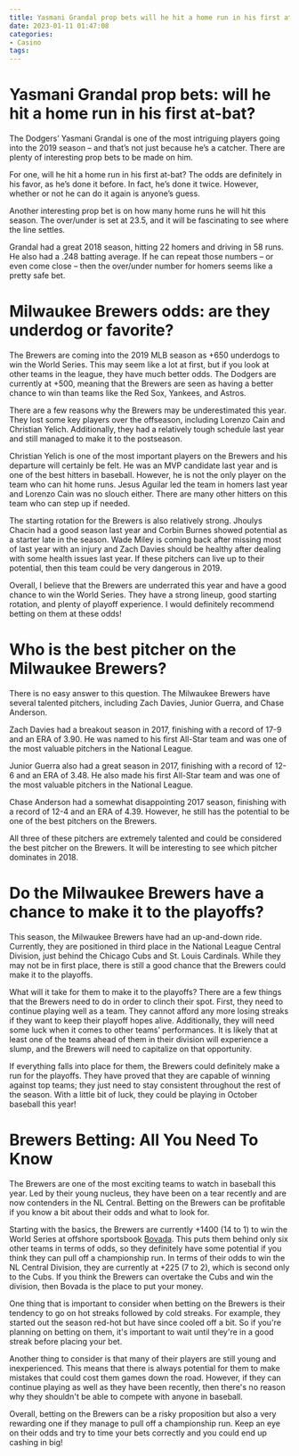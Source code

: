 ```yaml
---
title: Yasmani Grandal prop bets will he hit a home run in his first at bat
date: 2023-01-11 01:47:08
categories:
- Casino
tags:
---
```



#  Yasmani Grandal prop bets: will he hit a home run in his first at-bat?

The Dodgers’ Yasmani Grandal is one of the most intriguing players going into the 2019 season – and that’s not just because he’s a catcher. There are plenty of interesting prop bets to be made on him.

For one, will he hit a home run in his first at-bat? The odds are definitely in his favor, as he’s done it before. In fact, he’s done it twice. However, whether or not he can do it again is anyone’s guess.

Another interesting prop bet is on how many home runs he will hit this season. The over/under is set at 23.5, and it will be fascinating to see where the line settles.

Grandal had a great 2018 season, hitting 22 homers and driving in 58 runs. He also had a .248 batting average. If he can repeat those numbers – or even come close – then the over/under number for homers seems like a pretty safe bet.

#  Milwaukee Brewers odds: are they underdog or favorite?

The Brewers are coming into the 2019 MLB season as +650 underdogs to win the World Series. This may seem like a lot at first, but if you look at other teams in the league, they have much better odds. The Dodgers are currently at +500, meaning that the Brewers are seen as having a better chance to win than teams like the Red Sox, Yankees, and Astros.

There are a few reasons why the Brewers may be underestimated this year. They lost some key players over the offseason, including Lorenzo Cain and Christian Yelich. Additionally, they had a relatively tough schedule last year and still managed to make it to the postseason.

Christian Yelich is one of the most important players on the Brewers and his departure will certainly be felt. He was an MVP candidate last year and is one of the best hitters in baseball. However, he is not the only player on the team who can hit home runs. Jesus Aguilar led the team in homers last year and Lorenzo Cain was no slouch either. There are many other hitters on this team who can step up if needed.

The starting rotation for the Brewers is also relatively strong. Jhoulys Chacin had a good season last year and Corbin Burnes showed potential as a starter late in the season. Wade Miley is coming back after missing most of last year with an injury and Zach Davies should be healthy after dealing with some health issues last year. If these pitchers can live up to their potential, then this team could be very dangerous in 2019.

Overall, I believe that the Brewers are underrated this year and have a good chance to win the World Series. They have a strong lineup, good starting rotation, and plenty of playoff experience. I would definitely recommend betting on them at these odds!

#  Who is the best pitcher on the Milwaukee Brewers?

There is no easy answer to this question. The Milwaukee Brewers have several talented pitchers, including Zach Davies, Junior Guerra, and Chase Anderson.

Zach Davies had a breakout season in 2017, finishing with a record of 17-9 and an ERA of 3.90. He was named to his first All-Star team and was one of the most valuable pitchers in the National League.

Junior Guerra also had a great season in 2017, finishing with a record of 12-6 and an ERA of 3.48. He also made his first All-Star team and was one of the most valuable pitchers in the National League.

Chase Anderson had a somewhat disappointing 2017 season, finishing with a record of 12-4 and an ERA of 4.39. However, he still has the potential to be one of the best pitchers on the Brewers.

All three of these pitchers are extremely talented and could be considered the best pitcher on the Brewers. It will be interesting to see which pitcher dominates in 2018.

#  Do the Milwaukee Brewers have a chance to make it to the playoffs?

This season, the Milwaukee Brewers have had an up-and-down ride. Currently, they are positioned in third place in the National League Central Division, just behind the Chicago Cubs and St. Louis Cardinals. While they may not be in first place, there is still a good chance that the Brewers could make it to the playoffs.

What will it take for them to make it to the playoffs? There are a few things that the Brewers need to do in order to clinch their spot. First, they need to continue playing well as a team. They cannot afford any more losing streaks if they want to keep their playoff hopes alive. Additionally, they will need some luck when it comes to other teams’ performances. It is likely that at least one of the teams ahead of them in their division will experience a slump, and the Brewers will need to capitalize on that opportunity.

If everything falls into place for them, the Brewers could definitely make a run for the playoffs. They have proved that they are capable of winning against top teams; they just need to stay consistent throughout the rest of the season. With a little bit of luck, they could be playing in October baseball this year!

#  Brewers Betting: All You Need To Know

The Brewers are one of the most exciting teams to watch in baseball this year. Led by their young nucleus, they have been on a tear recently and are now contenders in the NL Central. Betting on the Brewers can be profitable if you know a bit about their odds and what to look for.

Starting with the basics, the Brewers are currently +1400 (14 to 1) to win the World Series at offshore sportsbook <a href="https://www.bovada.lv/">Bovada</a>. This puts them behind only six other teams in terms of odds, so they definitely have some potential if you think they can pull off a championship run. In terms of their odds to win the NL Central Division, they are currently at +225 (7 to 2), which is second only to the Cubs. If you think the Brewers can overtake the Cubs and win the division, then Bovada is the place to put your money.

One thing that is important to consider when betting on the Brewers is their tendency to go on hot streaks followed by cold streaks. For example, they started out the season red-hot but have since cooled off a bit. So if you're planning on betting on them, it's important to wait until they're in a good streak before placing your bet.

Another thing to consider is that many of their players are still young and inexperienced. This means that there is always potential for them to make mistakes that could cost them games down the road. However, if they can continue playing as well as they have been recently, then there's no reason why they shouldn't be able to compete with anyone in baseball.

Overall, betting on the Brewers can be a risky proposition but also a very rewarding one if they manage to pull off a championship run. Keep an eye on their odds and try to time your bets correctly and you could end up cashing in big!